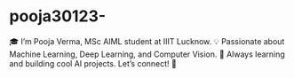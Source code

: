 # pooja30123-
🎓 I’m Pooja Verma, MSc AIML student at IIIT Lucknow. 💡 Passionate about Machine Learning, Deep Learning, and Computer Vision. 🚀 Always learning and building cool AI projects. Let’s connect! 🤝
